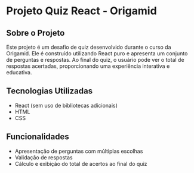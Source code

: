 # Projeto Quiz React - Origamid

## Sobre o Projeto
Este projeto é um desafio de quiz desenvolvido durante o curso da Origamid. Ele é construído utilizando React puro e apresenta um conjunto de perguntas e respostas. Ao final do quiz, o usuário pode ver o total de respostas acertadas, proporcionando uma experiência interativa e educativa.

## Tecnologias Utilizadas
- React (sem uso de bibliotecas adicionais)
- HTML
- CSS

## Funcionalidades
- Apresentação de perguntas com múltiplas escolhas
- Validação de respostas
- Cálculo e exibição do total de acertos ao final do quiz
